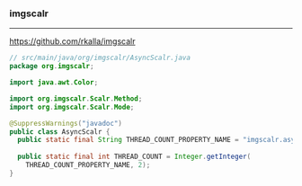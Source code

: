 ### imgscalr
---
https://github.com/rkalla/imgscalr

```java
// src/main/java/org/imgscalr/AsyncScalr.java
package org.imgscalr;

import java.awt.Color;

import org.imgscalr.Scalr.Method;
import org.imgscalr.Scalr.Mode;

@SuppressWarnings("javadoc")
public class AsyncScalr {
  public static final String THREAD_COUNT_PROPERTY_NAME = "imgscalr.async.threadCount";
  
  public static final int THREAD_COUNT = Integer.getInteger(
    THREAD_COUNT_PROPERTY_NAME, 2);
}

```

```
```

```
```
